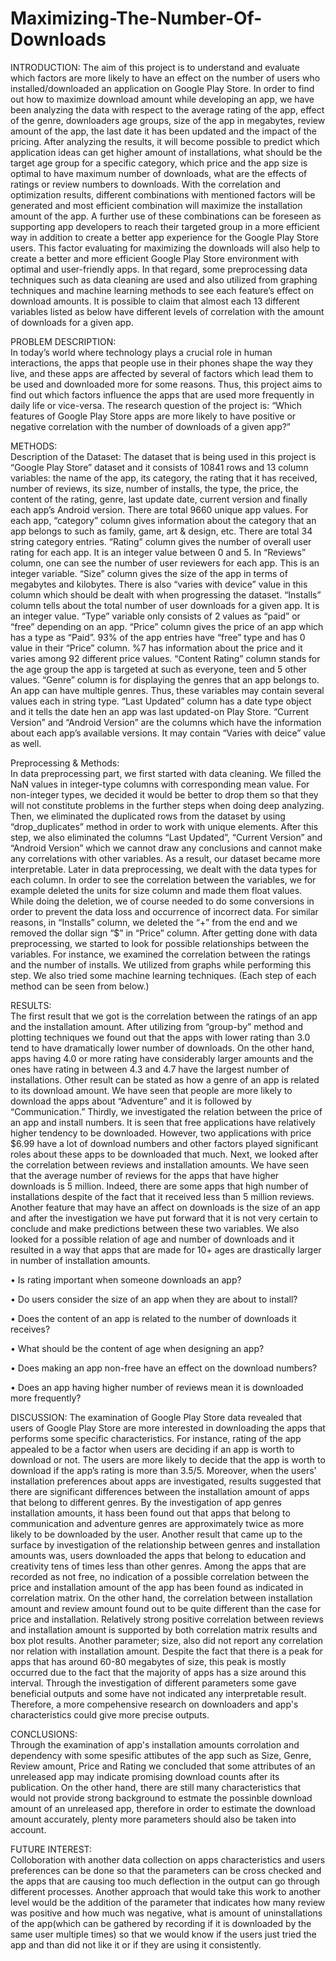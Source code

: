 # Maximizing-The-Number-Of-Downloads

INTRODUCTION: 
The aim of this project is to understand and evaluate which factors are more likely to have an effect on the number of users who installed/downloaded an application on Google Play Store. In order to find out how to maximize download amount while developing an app, we have been analyzing the data with respect to the average rating of the app, effect of the genre, downloaders age groups, size of the app in megabytes, review amount of the app, the last date it has been updated and the impact of the pricing. After analyzing the results, it will become possible to predict which application ideas can get higher amount of installations, what should be the target age group for a specific category, which price and the app size is optimal to have maximum number of downloads, what are the effects of ratings or review numbers to downloads. With the correlation and optimization results, different combinations with mentioned factors will be generated and most efficient combination will maximize the installation amount of the app. A further use of these combinations can be foreseen as supporting app developers to reach their targeted group in a more efficient way in addition to create a better app experience for the Google Play Store users. This factor evaluating for maximizing the downloads will also help to create a better and more efficient Google Play Store environment with optimal and user-friendly apps. In that regard, some preprocessing data techniques such as data cleaning are used and also utilized from graphing techniques and machine learning methods to see each feature’s effect on download amounts. It is possible to claim that almost each 13 different variables listed as below have different levels of correlation with the amount of downloads for a given app.

PROBLEM DESCRIPTION:  
In today’s world where technology plays a crucial role in human interactions, the apps that people use in their phones shape the way they live, and these apps are affected by several of factors which lead them to be used and downloaded more for some reasons. Thus, this project aims to find out which factors influence the apps that are used more frequently in daily life or vice-versa. The research question of the project is: “Which features of Google Play Store apps are more likely to have positive or negative correlation with the number of downloads of a given app?”

METHODS:  
Description of the Dataset: 
The dataset that is being used in this project is “Google Play Store” dataset and it consists of 10841 rows and 13 column variables: the name of the app, its category, the rating that it has received, number of reviews, its size, number of installs, the type, the price, the content of the rating, genre, last update date, current version and finally each app’s Android version. There are total 9660 unique app values. For each app, “category” column gives information about the category that an app belongs to such as family, game, art & design, etc. There are total 34 string category entries. “Rating” column gives the number of overall user rating for each app. It is an integer value between 0 and 5. In “Reviews” column, one can see the number of user reviewers for each app. This is an integer variable. “Size” column gives the size of the app in terms of megabytes and kilobytes. There is also “varies with device” value in this column which should be dealt with when progressing the dataset. “Installs” column tells about the total number of user downloads for a given app. It is an integer value. “Type” variable only consists of 2 values as “paid” or “free” depending on an app. “Price” column gives the price of an app which has a type as “Paid”. 93% of the app entries have “free” type and has 0 value in their “Price” column. %7 has information about the price and it varies among 92 different price values. “Content Rating” column stands for the age group the app is targeted at such as everyone, teen and 5 other values. “Genre” column is for displaying the genres that an app belongs to. An app can have multiple genres. Thus, these variables may contain several values each in string type. “Last Updated” column has a date type object and it tells the date hen an app was last updated-on Play Store. “Current Version” and “Android Version” are the columns which have the information about each app’s available versions. It may contain “Varies with deice” value as well.

Preprocessing & Methods:  
In data preprocessing part, we first started with data cleaning. We filled the NaN values in integer-type columns with corresponding mean value. For non-integer types, we decided it would be better to drop them so that they will not constitute problems in the further steps when doing deep analyzing. Then, we eliminated the duplicated rows from the dataset by using “drop_duplicates” method in order to work with unique elements. After this step, we also eliminated the columns “Last Updated”, “Current Version” and “Android Version” which we cannot draw any conclusions and cannot make any correlations with other variables. As a result, our dataset became more interpretable. Later in data preprocessing, we dealt with the data types for each column. In order to see the correlation between the variables, we for example deleted the units for size column and made them float values. While doing the deletion, we of course needed to do some conversions in order to prevent the data loss and occurrence of incorrect data. For similar reasons, in “Installs” column, we deleted the “+” from the end and we removed the dollar sign “$” in “Price” column. After getting done with data preprocessing, we started to look for possible relationships between the variables. For instance, we examined the correlation between the ratings and the number of installs. We utilized from graphs while performing this step. We also tried some machine learning techniques. (Each step of each method can be seen from below.)

RESULTS:  
The first result that we got is the correlation between the ratings of an app and the installation amount. After utilizing from “group-by” method and plotting techniques we found out that the apps with lower rating than 3.0 tend to have dramatically lower number of downloads. On the other hand, apps having 4.0 or more rating have considerably larger amounts and the ones have rating in between 4.3 and 4.7 have the largest number of installations. Other result can be stated as how a genre of an app is related to its download amount. We have seen that people are more likely to download the apps about “Adventure” and it is followed by “Communication.” Thirdly, we investigated the relation between the price of an app and install numbers. It is seen that free applications have relatively higher tendency to be downloaded. However, two applications with price $6.99 have a lot of download numbers and other factors played significant roles about these apps to be downloaded that much. Next, we looked after the correlation between reviews and installation amounts. We have seen that the average number of reviews for the apps that have higher downloads is 5 million. Indeed, there are some apps that high number of installations despite of the fact that it received less than 5 million reviews. Another feature that may have an affect on downloads is the size of an app and after the investigation we have put forward that it is not very certain to conclude and make predictions between these two variables. We also looked for a possible relation of age and number of downloads and it resulted in a way that apps that are made for 10+ ages are drastically larger in number of installation amounts.

• Is rating important when someone downloads an app?

• Do users consider the size of an app when they are about to install?

• Does the content of an app is related to the number of downloads it receives?

• What should be the content of age when designing an app?

• Does making an app non-free have an effect on the download numbers?

• Does an app having higher number of reviews mean it is downloaded more frequently?

DISCUSSION: 
The examination of Google Play Store data revealed that users of Google Play Store are more interested in downloading the apps that performs some specific characteristics. For instance, rating of the app appealed to be a factor when users are deciding if an app is worth to download or not. The users are more likely to decide that the app is worth to download if the app’s rating is more than 3.5/5. Moreover, when the users' installation preferences about apps are investigated, results suggested that there are significant differences between the installation amount of apps that belong to different genres. By the investigation of app genres installation amounts, it hass been found out that apps that belong to communication and adventure genres are approximately twice as more likely to be downloaded by the user. Another result that came up to the surface by investigation of the relationship between genres and installation amounts was, users downloaded the apps that belong to education and creativity tens of times less than other genres. Among the apps that are recorded as not free, no indication of a possible correlation between the price and installation amount of the app has been found as indicated in correlation matrix. On the other hand, the correlation between installation amount and review amount found out to be quite different than the case for price and installation. Relatively strong positive correlation between reviews and installation amount is supported by both correlation matrix results and box plot results. Another parameter; size, also did not report any correlation nor relation with installation amount. Despite the fact that there is a peak for apps that has around 60-80 megabytes of size, this peak is mostly occurred due to the fact that the majority of apps has a size around this interval. Through the investigation of different parameters some gave beneficial outputs and some have not indicated any interpretable result. Therefore, a more compehensive research on downloaders and app's characteristics could give more precise outputs.

CONCLUSIONS:  
Through the examination of app's installation amounts corrolation and dependency with some spesific attibutes of the app such as Size, Genre, Review amount, Price and Rating we concluded that some attributes of an unreleased app may indicate promising download counts after its publication. On the other hand, there are still many characteristics that would not provide strong background to estmate the possinble download amount of an unreleased app, therefore in order to estimate the download amount accurately, plenty more parameters should also be taken into account.

FUTURE INTEREST:  
Colloboration with another data collection on apps characteristics and users preferences can be done so that the parameters can be cross checked and the apps that are causing too much deflection in the output can go through different processes. Another approach that would take this work to another level would be the addition of the parameter that indicates how many review was positive and how much was negative, what is amount of uninstallations of the app(which can be gathered by recording if it is downloaded by the same user multiple times) so that we would know if the users just tried the app and than did not like it or if they are using it consistently.
